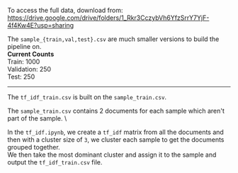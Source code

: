To access the full data, download from: https://drive.google.com/drive/folders/1_Rkr3CczybVh6YfzSrrY7YjF-4f4Kw4E?usp=sharing

The `sample_{train,val,test}.csv` are much smaller versions to build the pipeline on. \
**Current Counts** \
Train: 1000 \
Validation: 250 \
Test: 250

-----

The `tf_idf_train.csv` is built on the `sample_train.csv`.

The `sample_train.csv` contains 2 documents for each sample which aren't part of the sample. \

In the `tf_idf.ipynb`, we create a `tf_idf` matrix from all the documents and then with a cluster size of `3`, we cluster each sample to get the documents grouped together. \
We then take the most dominant cluster and assign it to the sample and output the `tf_idf_train.csv` file.